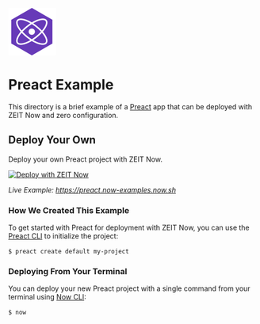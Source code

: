 ![Preact Logo](../../packages/frameworks/logos/preact.svg)

# Preact Example

This directory is a brief example of a [Preact](https://preactjs.com/) app that can be deployed with ZEIT Now and zero configuration.

## Deploy Your Own

Deploy your own Preact project with ZEIT Now.

[![Deploy with ZEIT Now](https://zeit.co/button)](https://zeit.co/new/project?template=https://github.com/zeit/now/tree/master/examples/preact)

_Live Example: https://preact.now-examples.now.sh_

### How We Created This Example

To get started with Preact for deployment with ZEIT Now, you can use the [Preact CLI](https://github.com/preactjs/preact-cli) to initialize the project:

```shell
$ preact create default my-project
```

### Deploying From Your Terminal

You can deploy your new Preact project with a single command from your terminal using [Now CLI](https://zeit.co/download):

```shell
$ now
```
